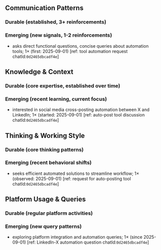 ## Communication Patterns
### Durable (established, 3+ reinforcements)

### Emerging (new signals, 1-2 reinforcements)
- asks direct functional questions, concise queries about automation tools; 1× (first: 2025-09-01) [ref: tool automation request chatId:`0d2465dbcadf4e`]

## Knowledge & Context
### Durable (core expertise, established over time)

### Emerging (recent learning, current focus)
- interested in social media cross-posting automation between X and LinkedIn; 1× (started: 2025-09-01) [ref: auto-post tool discussion chatId:`0d2465dbcadf4e`]

## Thinking & Working Style
### Durable (core thinking patterns)

### Emerging (recent behavioral shifts)
- seeks efficient automated solutions to streamline workflow; 1× (observed: 2025-09-01) [ref: request for auto-posting tool chatId:`0d2465dbcadf4e`]

## Platform Usage & Queries
### Durable (regular platform activities)

### Emerging (new query patterns)
- exploring platform integration and automation queries; 1× (since 2025-09-01) [ref: LinkedIn-X automation question chatId:`0d2465dbcadf4e`]